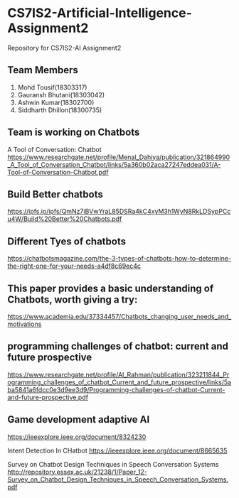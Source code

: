 # CS7IS2-Artificial-Intelligence-Assignment2
Repository for CS7IS2-AI Assignment2

## Team Members
1. Mohd Tousif(18303317)
2. Gauransh Bhutani(18303042)
3. Ashwin Kumar(18302700)
4. Siddharth Dhillon(18300735)

## Team is working on Chatbots

A Tool of Conversation: Chatbot
https://www.researchgate.net/profile/Menal_Dahiya/publication/321864990_A_Tool_of_Conversation_Chatbot/links/5a360b02aca27247eddea031/A-Tool-of-Conversation-Chatbot.pdf
## Build Better chatbots
https://ipfs.io/ipfs/QmNz7iBVwYraL85DSRa4kC4xyM3h1WyN8RkLDSypPCcu4W/Build%20Better%20Chatbots.pdf

## Different Tyes of chatbots
https://chatbotsmagazine.com/the-3-types-of-chatbots-how-to-determine-the-right-one-for-your-needs-a4df8c69ec4c

## This paper provides a basic understanding of Chatbots, worth giving a try:
https://www.academia.edu/37334457/Chatbots_changing_user_needs_and_motivations

## programming challenges of chatbot: current and future prospective 
https://www.researchgate.net/profile/Al_Rahman/publication/323211844_Programming_challenges_of_chatbot_Current_and_future_prospective/links/5aba5841a6fdcc0e3d9ee3d9/Programming-challenges-of-chatbot-Current-and-future-prospective.pdf


## Game development adaptive AI 
https://ieeexplore.ieee.org/document/8324230

Intent Detection In CHatbot
https://ieeexplore.ieee.org/document/8665635


Survey on Chatbot Design Techniques in Speech Conversation Systems
http://repository.essex.ac.uk/21238/1/Paper_12-Survey_on_Chatbot_Design_Techniques_in_Speech_Conversation_Systems.pdf
